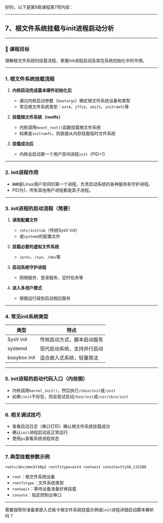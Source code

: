 好的，以下是第9周课程第7项内容：

---

## 7、根文件系统挂载与init进程启动分析

---

### 🎯 课程目标

理解根文件系统的挂载流程，掌握init进程启动及其在系统初始化中的作用。

---

### 1. 根文件系统挂载流程

1. **内核启动完成基本硬件初始化后**

   * 通过内核启动参数（`bootargs`）确定根文件系统设备和类型
   * 常见根文件系统类型：`ext4`、`jffs2`、`ubifs`、`initramfs`等

2. **挂载根文件系统（rootfs）**

   * 内核调用`mount_root()`函数挂载根文件系统
   * 如果是`initramfs`，则直接从内存挂载临时文件系统

3. **挂载成功后**

   * 内核会启动第一个用户空间进程`init`（PID=1）

---

### 2. init进程作用

* **init**是Linux用户空间的第一个进程，负责启动系统的各种服务和守护进程。
* PID为1，所有其他用户进程都是其子进程。

---

### 3. init进程的启动流程（简要）

1. **读取配置文件**

   * `/etc/inittab`（传统SysV init）
   * 或`systemd`的配置文件

2. **挂载必要的虚拟文件系统**

   * `/proc`、`/sys`、`/dev`等

3. **启动系统守护进程**

   * 网络服务、登录服务、定时任务等

4. **进入多用户模式**

   * 根据运行级别启动相应服务

---

### 4. 常见init系统类型

| 类型           | 特点            |
| ------------ | ------------- |
| SysV init    | 传统启动方式，脚本启动服务 |
| systemd      | 现代启动系统，支持并行启动 |
| busybox init | 适合嵌入式系统，轻量简洁  |

---

### 5. init进程的启动代码入口（内核侧）

* 内核调用`kernel_init()`，然后执行`/sbin/init`或`/init`
* 如果`/init`不存在，则会尝试启动`/bin/init`或`/usr/sbin/init`

---

### 6. 相关调试技巧

* 查看启动日志（串口打印）确认根文件系统挂载成功
* 确认`init`进程启动且正常运行
* 使用`ps`查看系统进程状态

---

### 7. 典型挂载参数示例

```
root=/dev/mmcblk0p2 rootfstype=ext4 rootwait console=ttyS0,115200
```

* `root`：根文件系统设备
* `rootfstype`：文件系统类型
* `rootwait`：等待设备准备好再挂载
* `console`：指定控制台串口

---

需要我帮你准备某嵌入式板卡根文件系统挂载示例或`init`进程详细启动脚本解析吗？
